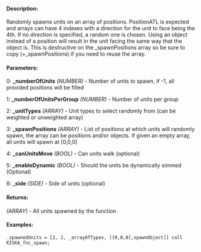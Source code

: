 #### Description:
Randomly spawns units on an array of positions. PositionATL is expected and arrays can have 4 indexes with a direction for the unit to face being the 4th. If no direction is specified, a random one is chosen. Using an object instead of a position will result in the unit facing the same way that the object is. This is destructive on the _spawnPositions array so be sure to copy (+_spawnPositions) if you need to reuse the array.

#### Parameters:
0: **_numberOfUnits** *(NUMBER)* - Number of units to spawn, if -1, all provided positionswill be filled

1: **_numberOfUnitsPerGroup** *(NUMBER)* - Number of units per group

2: **_unitTypes** *(ARRAY)* - Unit types to select randomly from (can be weighted or unweighted array)

3: **_spawnPositions** *(ARRAY)* - List of positions at which units will randomly spawn, the array can be positions and/or objects.If given an empty array, all units will spawn at [0,0,0]

4: **_canUnitsMove** *(BOOL)* - Can units walk (optional)

5: **_enableDynamic** *(BOOL)* - Should the units be dynamically simmed (Optional)

6: **_side** *(SIDE)* - Side of units (optional)

#### Returns:
*(ARRAY)* - All units spawned by the function

#### Examples:
```sqf
_spawnedUnits = [2, 2, _arrayOfTypes, [[0,0,0],spawnObject]] call KISKA_fnc_spawn;
```

